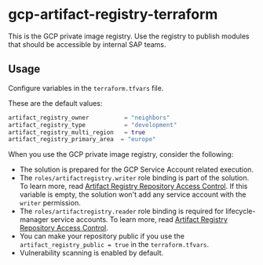 # gcp-artifact-registry-terraform

This is the GCP private image registry. Use the registry to publish modules that should be accessible by internal SAP teams.

## Usage

Configure variables in the `terraform.tfvars` file.

These are the default values:

```terraform
artifact_registry_owner          = "neighbors"
artifact_registry_type           = "development"
artifact_registry_multi_region   = true
artifact_registry_primary_area  = "europe"
```

When you use the GCP private image registry, consider the following:

- The solution is prepared for the GCP Service Account related execution.
- The `roles/artifactregistry.writer` role binding is part of the solution. To learn more, read [Artifact Registry Repository Access Control](https://cloud.google.com/artifact-registry/docs/access-control). If this variable is empty, the solution won't add any service account with the `writer` permission.
- The `roles/artifactregistry.reader` role binding is required for lifecycle-manager service accounts. To learn more, read [Artifact Registry Repository Access Control](https://cloud.google.com/artifact-registry/docs/access-control).
- You can make your repository public if you use the `artifact_registry_public = true` in the `terraform.tfvars`.
- Vulnerability scanning is enabled by default.